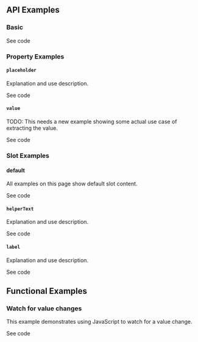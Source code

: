 <!-- AURO-GENERATED-CONTENT:START (FILE:src=./../api.md) -->
<!-- AURO-GENERATED-CONTENT:END -->

## API Examples

### Basic

<div class="twoColDemoRow">
  <div>
    <div class="exampleWrapper">
      <!-- AURO-GENERATED-CONTENT:START (FILE:src=./../../apiExamples/basic.html) -->
      <!-- AURO-GENERATED-CONTENT:END -->
    </div>
<auro-accordion lowProfile justifyRight>
  <span slot="trigger">See code</span>

<!-- AURO-GENERATED-CONTENT:START (CODE:src=./../../apiExamples/basic.html) -->
<!-- AURO-GENERATED-CONTENT:END -->

</auro-accordion>

### Property Examples

#### `placeholder`

Explanation and use description.

<div class="exampleWrapper">
  <!-- AURO-GENERATED-CONTENT:START (FILE:src=./../../apiExamples/customPlaceholder.html) -->
  <!-- AURO-GENERATED-CONTENT:END -->
</div>
<auro-accordion lowProfile justifyRight>
  <span slot="trigger">See code</span>

<!-- AURO-GENERATED-CONTENT:START (CODE:src=./../../apiExamples/customPlaceholder.html) -->
<!-- AURO-GENERATED-CONTENT:END -->

</auro-accordion>

#### `value`

TODO: This needs a new example showing some actual use case of extracting the value.

<div class="exampleWrapper">
  <!-- AURO-GENERATED-CONTENT:START (FILE:src=./../../apiExamples/presetValue.html) -->
  <!-- AURO-GENERATED-CONTENT:END -->
</div>
<auro-accordion lowProfile justifyRight>
  <span slot="trigger">See code</span>

<!-- AURO-GENERATED-CONTENT:START (CODE:src=./../../apiExamples/presetValue.html) -->
<!-- AURO-GENERATED-CONTENT:END -->

</auro-accordion>

### Slot Examples

#### default

All examples on this page show default slot content.

<div class="exampleWrapper">
  <!-- AURO-GENERATED-CONTENT:START (FILE:src=./../../apiExamples/basic.html) -->
  <!-- AURO-GENERATED-CONTENT:END -->
</div>
<auro-accordion lowProfile justifyRight>
  <span slot="trigger">See code</span>

<!-- AURO-GENERATED-CONTENT:START (CODE:src=./../../apiExamples/basic.html) -->
<!-- AURO-GENERATED-CONTENT:END -->

</auro-accordion>

#### `helperText`

Explanation and use description.

<div class="exampleWrapper">
  <!-- AURO-GENERATED-CONTENT:START (FILE:src=./../../apiExamples/helperText.html) -->
  <!-- AURO-GENERATED-CONTENT:END -->
</div>
<auro-accordion lowProfile justifyRight>
  <span slot="trigger">See code</span>

<!-- AURO-GENERATED-CONTENT:START (CODE:src=./../../apiExamples/helperText.html) -->
<!-- AURO-GENERATED-CONTENT:END -->

</auro-accordion>

#### `label`

Explanation and use description.

<div class="exampleWrapper">
  <!-- AURO-GENERATED-CONTENT:START (FILE:src=./../../apiExamples/label.html) -->
  <!-- AURO-GENERATED-CONTENT:END -->
</div>
<auro-accordion lowProfile justifyRight>
  <span slot="trigger">See code</span>

<!-- AURO-GENERATED-CONTENT:START (CODE:src=./../../apiExamples/label.html) -->
<!-- AURO-GENERATED-CONTENT:END -->

</auro-accordion>

## Functional Examples

### Watch for value changes

This example demonstrates using JavaScript to watch for a value change.

<div class="exampleWrapper">
  <!-- AURO-GENERATED-CONTENT:START (FILE:src=./../../apiExamples/valueAlert.html) -->
  <!-- AURO-GENERATED-CONTENT:END -->
</div>

<auro-accordion lowProfile justifyRight>
  <span slot="trigger">See code</span>


<!-- AURO-GENERATED-CONTENT:START (CODE:src=./../../demo/alertValue.js) -->
<!-- AURO-GENERATED-CONTENT:END -->

<!-- AURO-GENERATED-CONTENT:START (CODE:src=./../../apiExamples/valueAlert.html) -->
<!-- AURO-GENERATED-CONTENT:END -->

</auro-accordion>

